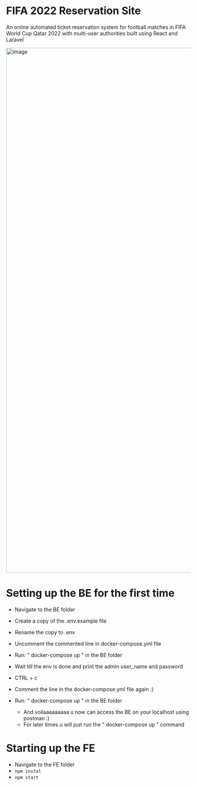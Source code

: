 # FIFA 2022 Reservation Site
An online automated ticket reservation system for football matches in FIFA World Cup Qatar 2022 with multi-user authorities built using React and Laravel

<img width="1428" alt="image" src="https://user-images.githubusercontent.com/49572294/215466194-81e910ff-2a14-41a9-abba-2591aeb8f6ca.png">


# Setting up the BE for the first time
- Navigate to the BE folder
- Create a copy of the .env.example file
- Rename the copy to .env
- Uncomment the commented line in docker-compose.yml file
- Run: " docker-compose up " in the BE folder
- Wait till the env is done and print the admin user_name and password
- CTRL + c
- Comment the line in the docker-compose.yml file again :)
- Run: " docker-compose up " in the BE folder

    - And voilaaaaaaaaa u now can access the BE on your localhost using postman :)
    - For later times u will just run the " docker-compose up " command 

# Starting up the FE
- Navigate to the FE folder
- ```npm instal```
- ```npm start```




